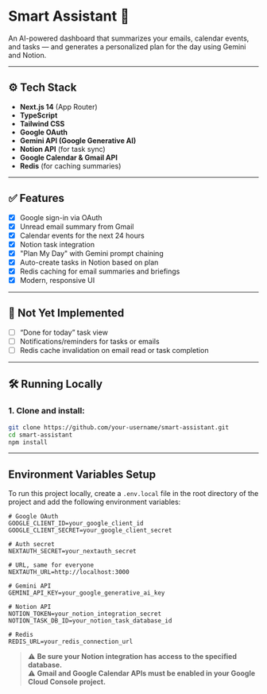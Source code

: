 # Smart Assistant 🧠

An AI-powered dashboard that summarizes your emails, calendar events, and tasks — and generates a personalized plan for the day using Gemini and Notion.

---

## ⚙️ Tech Stack

- **Next.js 14** (App Router)
- **TypeScript**
- **Tailwind CSS**
- **Google OAuth**
- **Gemini API (Google Generative AI)**
- **Notion API** (for task sync)
- **Google Calendar & Gmail API**
- **Redis** (for caching summaries)

---

## ✅ Features

- [x] Google sign-in via OAuth
- [x] Unread email summary from Gmail
- [x] Calendar events for the next 24 hours
- [x] Notion task integration
- [x] "Plan My Day" with Gemini prompt chaining
- [x] Auto-create tasks in Notion based on plan
- [x] Redis caching for email summaries and briefings
- [x] Modern, responsive UI

---

## 🚧 Not Yet Implemented

- [ ] “Done for today” task view
- [ ] Notifications/reminders for tasks or emails
- [ ] Redis cache invalidation on email read or task completion

---

## 🛠️ Running Locally

### 1. Clone and install:

```bash
git clone https://github.com/your-username/smart-assistant.git
cd smart-assistant
npm install
```

---

## Environment Variables Setup

To run this project locally, create a `.env.local` file in the root directory of the project and add the following environment variables:

```env
# Google OAuth
GOOGLE_CLIENT_ID=your_google_client_id
GOOGLE_CLIENT_SECRET=your_google_client_secret

# Auth secret
NEXTAUTH_SECRET=your_nextauth_secret

# URL, same for everyone
NEXTAUTH_URL=http://localhost:3000

# Gemini API
GEMINI_API_KEY=your_google_generative_ai_key

# Notion API
NOTION_TOKEN=your_notion_integration_secret
NOTION_TASK_DB_ID=your_notion_task_database_id

# Redis
REDIS_URL=your_redis_connection_url
```
> ⚠️ **Be sure your Notion integration has access to the specified database.**  
> ⚠️ **Gmail and Google Calendar APIs must be enabled in your Google Cloud Console project.**
